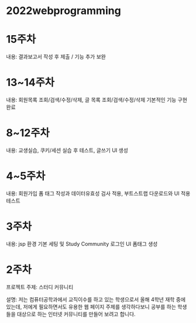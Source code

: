 # 2022webprogramming

# 15주차
내용: 결과보고서 작성 후 제출 / 기능 추가 보완

# 13~14주차
내용: 회원목록 조회/검색/수정/삭제, 글 목록 조회/검색/수정/삭제 기본적인 기능 구현 완료

# 8~12주차
내용: 교생실습, 쿠키/세션 실습 후 테스트, 글쓰기 UI 생성

# 4~5주차
내용: 회원가입 폼 태그 작성과 데이터유효성 검사 적용, 부트스트랩 다운로드와 UI 적용 테스트

# 3주차
내용: jsp 환경 기본 세팅 및 Study Community 로그인 UI 폼태그 생성

# 2주차

프로젝트 주제: 스터디 커뮤니티

설명: 저는 컴퓨터공학과에서 교직이수를 하고 있는 학생으로서 올해 4학년 재학 중에 있는데, 저에게 필요하면서도 유용한 웹 페이지 주제를 생각하다보니 공부를 하는 학생들을 대상으로 하는 인터넷 커뮤니티를 만들어 보려고 합니다.
